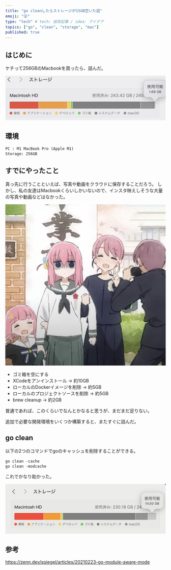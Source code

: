 ```yaml
---
title: "go cleanしたらストレージが15GB空いた話"
emoji: "😲"
type: "tech" # tech: 技術記事 / idea: アイデア
topics: ["go", "clean", "storage", "mac"]
published: true
---
```


## はじめに

ケチって256GBのMacbookを買ったら、詰んだ。

![](/images/go-cleanup-cmd/p1.png)

## 環境

```
PC : M1 MacBook Pro (Apple M1)
Storage: 256GB
```

## すでにやったこと

真っ先に行うことといえば、写真や動画をクラウドに保存することだろう。
しかし、私の友達はMacbookくらいしかいないので、インスタ映えしそうな大量の写真や動画などはなかった。

![](/images/go-cleanup-cmd/image.png)

- ゴミ箱を空にする
- XCodeをアンインストール → 約10GB
- ローカルのDockerイメージを削除 → 約5GB
- ローカルのプロジェクトソースを削除 → 約5GB
- brew cleanup → 約2GB

普通であれば、このくらいでなんとかなると思うが、まだまだ足りない。

追加で必要な開発環境をいくつか構築すると、またすぐに詰んだ。

## go clean

以下の2つのコマンドでgoのキャッシュを削除することができる。

```
go clean -cache
go clean -modcache
```

これでかなり助かった。

![](/images/go-cleanup-cmd/p2.png)

## 参考

https://zenn.dev/spiegel/articles/20210223-go-module-aware-mode
